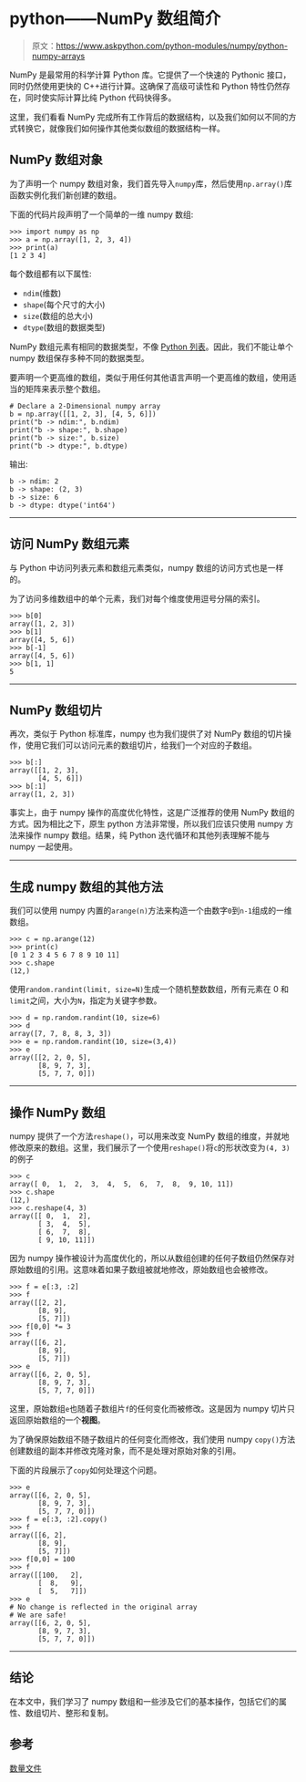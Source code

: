 # python——NumPy 数组简介

> 原文：<https://www.askpython.com/python-modules/numpy/python-numpy-arrays>

NumPy 是最常用的科学计算 Python 库。它提供了一个快速的 Pythonic 接口，同时仍然使用更快的 C++进行计算。这确保了高级可读性和 Python 特性仍然存在，同时使实际计算比纯 Python 代码快得多。

这里，我们看看 NumPy 完成所有工作背后的数据结构，以及我们如何以不同的方式转换它，就像我们如何操作其他类似数组的数据结构一样。

## NumPy 数组对象

为了声明一个 numpy 数组对象，我们首先导入`numpy`库，然后使用`np.array()`库函数实例化我们新创建的数组。

下面的代码片段声明了一个简单的一维 numpy 数组:

```
>>> import numpy as np
>>> a = np.array([1, 2, 3, 4])
>>> print(a)
[1 2 3 4]

```

每个数组都有以下属性:

*   `ndim`(维数)
*   `shape`(每个尺寸的大小)
*   `size`(数组的总大小)
*   `dtype`(数组的数据类型)

NumPy 数组元素有相同的数据类型，不像 [Python 列表](https://www.askpython.com/python/list/python-list)。因此，我们不能让单个 numpy 数组保存多种不同的数据类型。

要声明一个更高维的数组，类似于用任何其他语言声明一个更高维的数组，使用适当的矩阵来表示整个数组。

```
# Declare a 2-Dimensional numpy array
b = np.array([[1, 2, 3], [4, 5, 6]])
print("b -> ndim:", b.ndim)
print("b -> shape:", b.shape)
print("b -> size:", b.size)
print("b -> dtype:", b.dtype)

```

输出:

```
b -> ndim: 2
b -> shape: (2, 3)
b -> size: 6
b -> dtype: dtype('int64')

```

* * *

## 访问 NumPy 数组元素

与 Python 中访问列表元素和数组元素类似，numpy 数组的访问方式也是一样的。

为了访问多维数组中的单个元素，我们对每个维度使用逗号分隔的索引。

```
>>> b[0]
array([1, 2, 3])
>>> b[1]
array([4, 5, 6])
>>> b[-1]
array([4, 5, 6])
>>> b[1, 1]
5

```

* * *

## NumPy 数组切片

再次，类似于 Python 标准库，numpy 也为我们提供了对 NumPy 数组的切片操作，使用它我们可以访问元素的数组切片，给我们一个对应的子数组。

```
>>> b[:]
array([[1, 2, 3],
       [4, 5, 6]])
>>> b[:1]
array([1, 2, 3])

```

事实上，由于 numpy 操作的高度优化特性，这是广泛推荐的使用 NumPy 数组的方式。因为相比之下，原生 python 方法非常慢，所以我们应该只使用 numpy 方法来操作 numpy 数组。结果，纯 Python 迭代循环和其他列表理解不能与 numpy 一起使用。

* * *

## 生成 numpy 数组的其他方法

我们可以使用 numpy 内置的`arange(n)`方法来构造一个由数字`0`到`n-1`组成的一维数组。

```
>>> c = np.arange(12)
>>> print(c)
[0 1 2 3 4 5 6 7 8 9 10 11]
>>> c.shape
(12,)

```

使用`random.randint(limit, size=N)`生成一个随机整数数组，所有元素在 0 和`limit`之间，大小为`N`，指定为关键字参数。

```
>>> d = np.random.randint(10, size=6)
>>> d
array([7, 7, 8, 8, 3, 3])
>>> e = np.random.randint(10, size=(3,4))
>>> e
array([[2, 2, 0, 5],
       [8, 9, 7, 3],
       [5, 7, 7, 0]])

```

* * *

## 操作 NumPy 数组

numpy 提供了一个方法`reshape()`，可以用来改变 NumPy 数组的维度，并就地修改原来的数组。这里，我们展示了一个使用`reshape()`将`c`的形状改变为`(4, 3)`的例子

```
>>> c
array([ 0,  1,  2,  3,  4,  5,  6,  7,  8,  9, 10, 11])
>>> c.shape
(12,)
>>> c.reshape(4, 3)
array([[ 0,  1,  2],
       [ 3,  4,  5],
       [ 6,  7,  8],
       [ 9, 10, 11]])

```

因为 numpy 操作被设计为高度优化的，所以从数组创建的任何子数组仍然保存对原始数组的引用。这意味着如果子数组被就地修改，原始数组也会被修改。

```
>>> f = e[:3, :2]
>>> f
array([[2, 2],
       [8, 9],
       [5, 7]])
>>> f[0,0] *= 3
>>> f
array([[6, 2],
       [8, 9],
       [5, 7]])
>>> e
array([[6, 2, 0, 5],
       [8, 9, 7, 3],
       [5, 7, 7, 0]])

```

这里，原始数组`e`也随着子数组片`f`的任何变化而被修改。这是因为 numpy 切片只返回原始数组的一个**视图**。

为了确保原始数组不随子数组片的任何变化而修改，我们使用 numpy `copy()`方法创建数组的副本并修改克隆对象，而不是处理对原始对象的引用。

下面的片段展示了`copy`如何处理这个问题。

```
>>> e
array([[6, 2, 0, 5],
       [8, 9, 7, 3],
       [5, 7, 7, 0]])
>>> f = e[:3, :2].copy()
>>> f
array([[6, 2],
       [8, 9],
       [5, 7]])
>>> f[0,0] = 100
>>> f
array([[100,   2],
       [  8,   9],
       [  5,   7]])
>>> e
# No change is reflected in the original array
# We are safe!
array([[6, 2, 0, 5],
       [8, 9, 7, 3],
       [5, 7, 7, 0]])

```

* * *

## 结论

在本文中，我们学习了 numpy 数组和一些涉及它们的基本操作，包括它们的属性、数组切片、整形和复制。

## 参考

[数量文件](https://numpy.org/doc/)